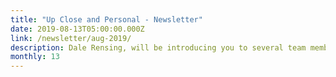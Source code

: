 ```yaml
---
title: "Up Close and Personal - Newsletter"
date: 2019-08-13T05:00:00.000Z
link: /newsletter/aug-2019/
description: Dale Rensing, will be introducing you to several team members via short videos in her Meet the Team series. Take a moment to check out her post and learn more about who we are. We recently added two platforms to the site; Grommet and Blue Data. Make sure you check out what’s new!
monthly: 13
---
```

            